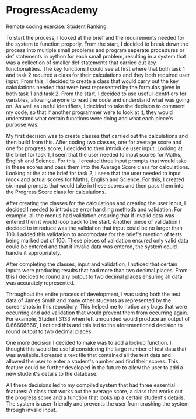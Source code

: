 # ProgressAcademy
Remote coding exercise: Student Ranking

To start the process, I looked at the brief and the requirements needed for the system to function properly. From the start, I decided to break down the process into multiple small problems and program seperate procedures or def statements in python for each small problem, resulting in a system that was a collection of smaller def statements that carried out key functionalities. The key functions I could see at first where that both task 1 and task 2 required a class for their calculations and they both required user input. From this, I decided to create a class that would carry out the key calculations needed that were best represented by the formulas given in both task 1 and task 2. From the start, I decided to use useful identifiers for variables, allowing anyone to read the code and understand what was going on. As well as useful identifiers, I decided to take the decision to comment my code, so that if another programmer were to look at it, they would understand what certain functions were doing and what each piece's purpose was. 

My first decision was to create classes that carried out the calculations and then build from this. After coding two classes, one for average score and one for progress score, I decided to then introduce user input. Looking at the brief for task 1, I seen that the user needed to input scores for Maths, English and Science. For this, I created three input prompts that would take in these scores and pass them into the Average Score class for calculations. Looking at the at the brief for task 2, I seen that the user needed to input mock and actual scores for Maths, English and Science. For this, I created six input prompts that would take in these scores and then pass them into the Progress Score class for calculations. 

After creating the classes for the calculations and creating the user input, I decided I needed to introduce error handling methods and validation. For example, all the menus had validation ensuring that if invalid data was entered then it would loop back to the start. Another piece of validation I decided to introduce was the validation that input could be no larger than 100. I added this validation to accomodate for the brief's mention of tests being marked out of 100. These pieces of validation ensured only valid data could be entered and that if invalid data was entered, the system could handle it appropriately. 

After completing the classes, input and validation, I noticed that certain inputs were producing results that had more than two decimal places. From this I decided to round any output to two decimal places ensuring all data was accurately represented. 

Throughout the entire process of development, I was using both the test data of James Smith and many other students as represented by the screenshots in this repository. This helped me to notice any bugs that were occurring and add validation that would prevent them from occurring again. For example, Student 3133 when left unrounded would produce an output of 0.66666666', I noticed this and this led to the aforementioned decision to round output to two decimal places.

One more decision I decided to make was to add a lookup function. I thought this would be useful considering the large number of test data that was available. I created a text file that contained all the test data and allowed the user to enter a student's number and find their scores. This feature could be further developed in the future to allow the user to add a new student's details to the database. 

All these decisions led to my compiled system that had three essential features: A class that works out the average score, a class that works out the progress score and a function that looks up a certain student's details. The system is user-friendly and prevents the user from crashing the system through invalid input. 
